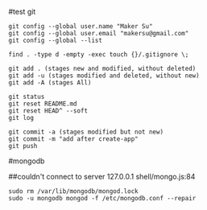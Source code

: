 #test git

```
git config --global user.name "Maker Su"
git config --global user.email "makersu@gmail.com"
git config --global --list
```
```
find . -type d -empty -exec touch {}/.gitignore \;
```
```
git add . (stages new and modified, without deleted)
git add -u (stages modified and deleted, without new)
git add -A (stages All)

git status
git reset README.md
git reset HEAD^ --soft
git log

git commit -a (stages modified but not new)
git commit -m "add after create-app"
git push
```

#mongodb

##couldn't connect to server 127.0.0.1 shell/mongo.js:84

```
sudo rm /var/lib/mongodb/mongod.lock
sudo -u mongodb mongod -f /etc/mongodb.conf --repair
```
